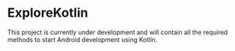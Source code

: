 # ExploreKotlin

This project is currently under development and will contain all the required methods to start Android development using Kotlin.
